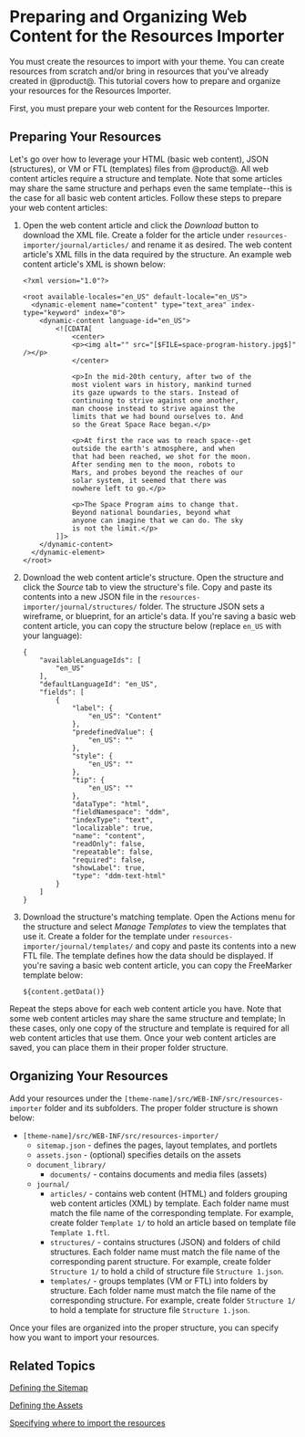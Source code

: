 # Preparing and Organizing Web Content for the Resources Importer [](id=preparing-and-organizing-web-content-for-the-resources-importer)

You must create the resources to import with your theme. You can create 
resources from scratch and/or bring in resources that you've already created in 
@product@. This tutorial covers how to prepare and organize your resources for 
the Resources Importer. 

First, you must prepare your web content for the Resources Importer. 

## Preparing Your Resources [](id=preparing-your-resources)

Let's go over how to leverage your HTML (basic web content), JSON 
(structures), or VM or FTL (templates) files from @product@. All web content 
articles require a structure and template. Note that some articles may share the 
same structure and perhaps even the same template--this is the case for all 
basic web content articles. Follow these steps to prepare your web content 
articles:

1.  Open the web content article and click the *Download* button to download the 
    XML file. Create a folder for the article under 
    `resources-importer/journal/articles/` and rename it as desired. The web 
    content article's XML fills in the data required by the structure. An 
    example web content article's XML is shown below:

        <?xml version="1.0"?>

        <root available-locales="en_US" default-locale="en_US">
          <dynamic-element name="content" type="text_area" index-type="keyword" index="0">
            <dynamic-content language-id="en_US">
        	    <![CDATA[
        		    <center>
        		    <p><img alt="" src="[$FILE=space-program-history.jpg$]" /></p>
        		    </center>

        		    <p>In the mid-20th century, after two of the 
        		    most violent wars in history, mankind turned 
        		    its gaze upwards to the stars. Instead of 
        		    continuing to strive against one another, 
        		    man choose instead to strive against the 
        		    limits that we had bound ourselves to. And 
        		    so the Great Space Race began.</p>

        		    <p>At first the race was to reach space--get 
        		    outside the earth's atmosphere, and when 
        		    that had been reached, we shot for the moon. 
        		    After sending men to the moon, robots to 
        		    Mars, and probes beyond the reaches of our 
        		    solar system, it seemed that there was 
        		    nowhere left to go.</p>

        		    <p>The Space Program aims to change that. 
        		    Beyond national boundaries, beyond what 
        		    anyone can imagine that we can do. The sky 
        		    is not the limit.</p>
        	    ]]>
            </dynamic-content>
          </dynamic-element>
        </root>
    
2.  Download the web content article's structure. Open the structure and click 
    the *Source* tab to view the structure's file. Copy and paste its contents 
    into a new JSON file in the `resources-importer/journal/structures/` folder. 
    The structure JSON sets a wireframe, or blueprint, for an article's data. If 
    you're saving a basic web content article, you can copy the structure below 
    (replace `en_US` with your language):
    
        {
            "availableLanguageIds": [
                "en_US"
            ],
            "defaultLanguageId": "en_US",
            "fields": [
                {
                    "label": {
                        "en_US": "Content"
                    },
                    "predefinedValue": {
                        "en_US": ""
                    },
                    "style": {
                        "en_US": ""
                    },
                    "tip": {
                        "en_US": ""
                    },
                    "dataType": "html",
                    "fieldNamespace": "ddm",
                    "indexType": "text",
                    "localizable": true,
                    "name": "content",
                    "readOnly": false,
                    "repeatable": false,
                    "required": false,
                    "showLabel": true,
                    "type": "ddm-text-html"
                }
            ]
        }

3.  Download the structure's matching template. Open the Actions menu for the 
    structure and select *Manage Templates* to view the templates that use it. 
    Create a folder for the template under 
    `resources-importer/journal/templates/` and copy and paste its contents into 
    a new FTL file. The template defines how the data should be displayed. If 
    you're saving a basic web content article, you can copy the FreeMarker 
    template below:
    
        ${content.getData()}
        
Repeat the steps above for each web content article you have. Note that some web 
content articles may share the same structure and template; In these cases, only 
one copy of the structure and template is required for all web content articles 
that use them. Once your web content articles are saved, you can place them in 
their proper folder structure.

## Organizing Your Resources [](id=organizing-your-resources)

Add your resources under the `[theme-name]/src/WEB-INF/src/resources-importer` 
folder and its subfolders. The proper folder structure is shown below:

- `[theme-name]/src/WEB-INF/src/resources-importer/`
    - `sitemap.json` - defines the pages, layout templates, and portlets
    - `assets.json` - (optional) specifies details on the assets
    - `document_library/`
        - `documents/` - contains documents and media files (assets) 
    - `journal/`
        - `articles/` - contains web content (HTML) and folders grouping web
          content articles (XML) by template. Each folder name must match the
          file name of the corresponding template. For example, create folder
          `Template 1/` to hold an article based on template file 
          `Template 1.ftl`.
        - `structures/` - contains structures (JSON) and folders of child
          structures. Each folder name must match the file name of the
          corresponding parent structure. For example, create folder
          `Structure 1/` to hold a child of structure file `Structure 1.json`.
        - `templates/` - groups templates (VM or FTL) into folders by structure.
          Each folder name must match the file name of the corresponding
          structure. For example, create folder `Structure 1/` to hold a
          template for structure file `Structure 1.json`.

Once your files are organized into the proper structure, you can specify how you 
want to import your resources.  

## Related Topics [](id=related-topics)

[Defining the Sitemap](/develop/tutorials/-/knowledge_base/7-1/defining-the-sitemap)

[Defining the Assets](/develop/tutorials/-/knowledge_base/7-1/defining-the-assets)

[Specifying where to import the resources](/develop/tutorials/-/knowledge_base/7-1/specifying-where-to-import-resources)
